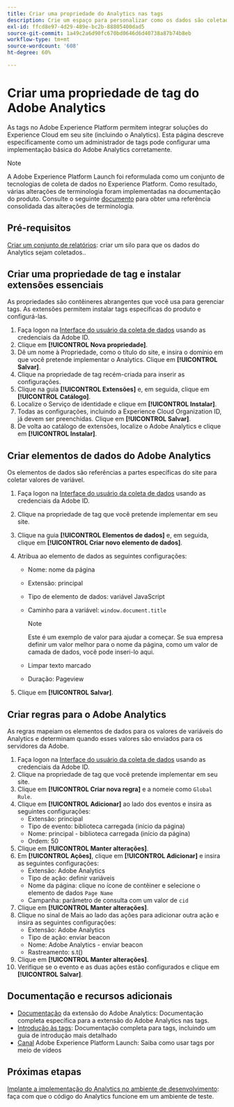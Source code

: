 ```yaml
---
title: Criar uma propriedade do Analytics nas tags
description: Crie um espaço para personalizar como os dados são coletados, usando tags .
exl-id: ffcd8e97-4d29-489e-bc2b-88805400dad5
source-git-commit: 1a49c2a6d90fc670bd0646d6d40738a87b74b8eb
workflow-type: tm+mt
source-wordcount: '608'
ht-degree: 60%

---
```


# Criar uma propriedade de tag do Adobe Analytics

As tags no Adobe Experience Platform permitem integrar soluções do Experience Cloud em seu site (incluindo o Analytics). Esta página descreve especificamente como um administrador de tags pode configurar uma implementação básica do Adobe Analytics corretamente.

>[!NOTE]
>A Adobe Experience Platform Launch foi reformulada como um conjunto de tecnologias de coleta de dados no Experience Platform. Como resultado, várias alterações de terminologia foram implementadas na documentação do produto. Consulte o seguinte [documento](https://experienceleague.adobe.com/docs/experience-platform/tags/term-updates.html?lang=en) para obter uma referência consolidada das alterações de terminologia.

## Pré-requisitos

[Criar um conjunto de relatórios](/help/admin/c-manage-report-suites/c-new-report-suite/t-create-a-report-suite.md): criar um silo para que os dados do Analytics sejam coletados..

## Criar uma propriedade de tag e instalar extensões essenciais

As propriedades são contêineres abrangentes que você usa para gerenciar tags. As extensões permitem instalar tags específicas do produto e configurá-las.

1. Faça logon na [Interface do usuário da coleta de dados](https://experience.adobe.com/data-collection) usando as credenciais da Adobe ID.
1. Clique em **[!UICONTROL Nova propriedade]**.
1. Dê um nome à Propriedade, como o título do site, e insira o domínio em que você pretende implementar o Analytics. Clique em **[!UICONTROL Salvar]**.
1. Clique na propriedade de tag recém-criada para inserir as configurações.
1. Clique na guia **[!UICONTROL Extensões]** e, em seguida, clique em **[!UICONTROL Catálogo]**.
1. Localize o Serviço de identidade e clique em **[!UICONTROL Instalar]**.
1. Todas as configurações, incluindo a Experience Cloud Organization ID, já devem ser preenchidas. Clique em **[!UICONTROL Salvar]**.
1. De volta ao catálogo de extensões, localize o Adobe Analytics e clique em **[!UICONTROL Instalar]**.

## Criar elementos de dados do Adobe Analytics

Os elementos de dados são referências a partes específicas do site para coletar valores de variável.

1. Faça logon na [Interface do usuário da coleta de dados](https://experience.adobe.com/data-collection) usando as credenciais da Adobe ID.
1. Clique na propriedade de tag que você pretende implementar em seu site.
1. Clique na guia **[!UICONTROL Elementos de dados]** e, em seguida, clique em **[!UICONTROL Criar novo elemento de dados]**.
1. Atribua ao elemento de dados as seguintes configurações:

   * Nome: nome da página
   * Extensão: principal
   * Tipo de elemento de dados: variável JavaScript
   * Caminho para a variável: `window.document.title`

      >[!NOTE]
      >
      >Este é um exemplo de valor para ajudar a começar. Se sua empresa definir um valor melhor para o nome da página, como um valor de camada de dados, você pode inseri-lo aqui.
   * Limpar texto marcado
   * Duração: Pageview
1. Clique em **[!UICONTROL Salvar]**.

## Criar regras para o Adobe Analytics

As regras mapeiam os elementos de dados para os valores de variáveis do Analytics e determinam quando esses valores são enviados para os servidores da Adobe.

1. Faça logon na [Interface do usuário da coleta de dados](https://experience.adobe.com/data-collection) usando as credenciais da Adobe ID.
1. Clique na propriedade de tag que você pretende implementar em seu site.
1. Clique em **[!UICONTROL Criar nova regra]** e a nomeie como `Global Rule`.
1. Clique em **[!UICONTROL Adicionar]** ao lado dos eventos e insira as seguintes configurações:
   * Extensão: principal
   * Tipo de evento: biblioteca carregada (início da página)
   * Nome: principal - biblioteca carregada (início da página)
   * Ordem: 50
1. Clique em **[!UICONTROL Manter alterações]**.
1. Em **[!UICONTROL Ações]**, clique em **[!UICONTROL Adicionar]** e insira as seguintes configurações:
   * Extensão: Adobe Analytics
   * Tipo de ação: definir variáveis
   * Nome da página: clique no ícone de contêiner e selecione o elemento de dados `Page Name`
   * Campanha: parâmetro de consulta com um valor de `cid`
1. Clique em **[!UICONTROL Manter alterações]**.
1. Clique no sinal de Mais ao lado das ações para adicionar outra ação e insira as seguintes configurações:
   * Extensão: Adobe Analytics
   * Tipo de ação: enviar beacon
   * Nome: Adobe Analytics - enviar beacon
   * Rastreamento: s.t()
1. Clique em **[!UICONTROL Manter alterações]**.
1. Verifique se o evento e as duas ações estão configurados e clique em **[!UICONTROL Salvar]**.

## Documentação e recursos adicionais

* [Documentação](https://experienceleague.adobe.com/docs/experience-platform/tags/extensions/adobe/analytics/overview.html?lang=en) da extensão do Adobe Analytics: Documentação completa específica para a extensão do Adobe Analytics nas tags.
* [Introdução às tags](https://experienceleague.adobe.com/docs/experience-platform/tags/get-started/quick-start.html?lang=en): Documentação completa para tags, incluindo um guia de introdução mais detalhado
* [Canal](https://experienceleague.adobe.com?tag=Launch&amp;lang=pt-BR#recommended/solutions/experience-platform) Adobe Experience Platform Launch: Saiba como usar tags por meio de vídeos

## Próximas etapas

[Implante a implementação do Analytics no ambiente de desenvolvimento](deploy-dev.md): faça com que o código do Analytics funcione em um ambiente de teste.
